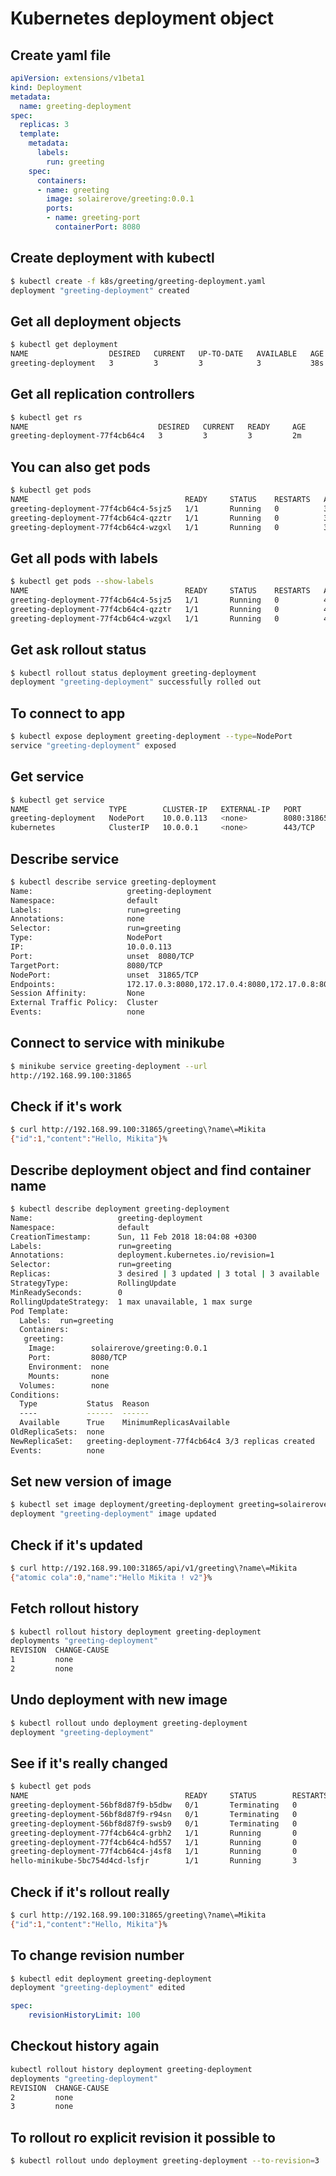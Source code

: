 # Kubernetes deployment object

## Create yaml file

```yaml
apiVersion: extensions/v1beta1
kind: Deployment
metadata:
  name: greeting-deployment
spec:
  replicas: 3
  template:
    metadata:
      labels:
        run: greeting
    spec:
      containers:
      - name: greeting
        image: solairerove/greeting:0.0.1
        ports:
        - name: greeting-port
          containerPort: 8080
```

## Create deployment with kubectl

```bash
$ kubectl create -f k8s/greeting/greeting-deployment.yaml
deployment "greeting-deployment" created
```

## Get all deployment objects

```bash
$ kubectl get deployment
NAME                  DESIRED   CURRENT   UP-TO-DATE   AVAILABLE   AGE
greeting-deployment   3         3         3            3           38s
```

## Get all replication controllers

```bash
$ kubectl get rs
NAME                             DESIRED   CURRENT   READY     AGE
greeting-deployment-77f4cb64c4   3         3         3         2m
```

## You can also get pods

```bash
$ kubectl get pods
NAME                                   READY     STATUS    RESTARTS   AGE
greeting-deployment-77f4cb64c4-5sjz5   1/1       Running   0          3m
greeting-deployment-77f4cb64c4-qzztr   1/1       Running   0          3m
greeting-deployment-77f4cb64c4-wzgxl   1/1       Running   0          3m
```

## Get all pods with labels

```bash
$ kubectl get pods --show-labels
NAME                                   READY     STATUS    RESTARTS   AGE       LABELS
greeting-deployment-77f4cb64c4-5sjz5   1/1       Running   0          4m        pod-template-hash=3390762070,run=greeting
greeting-deployment-77f4cb64c4-qzztr   1/1       Running   0          4m        pod-template-hash=3390762070,run=greeting
greeting-deployment-77f4cb64c4-wzgxl   1/1       Running   0          4m        pod-template-hash=3390762070,run=greeting
```

## Get ask rollout status

```bash
$ kubectl rollout status deployment greeting-deployment
deployment "greeting-deployment" successfully rolled out
```

## To connect to app

```bash
$ kubectl expose deployment greeting-deployment --type=NodePort
service "greeting-deployment" exposed
```

## Get service

```bash
$ kubectl get service
NAME                  TYPE        CLUSTER-IP   EXTERNAL-IP   PORT             AGE
greeting-deployment   NodePort    10.0.0.113   <none>        8080:31865/TCP   42s
kubernetes            ClusterIP   10.0.0.1     <none>        443/TCP          84d
```

## Describe service

```bash
$ kubectl describe service greeting-deployment
Name:                     greeting-deployment
Namespace:                default
Labels:                   run=greeting
Annotations:              none
Selector:                 run=greeting
Type:                     NodePort
IP:                       10.0.0.113
Port:                     unset  8080/TCP
TargetPort:               8080/TCP
NodePort:                 unset  31865/TCP
Endpoints:                172.17.0.3:8080,172.17.0.4:8080,172.17.0.8:8080
Session Affinity:         None
External Traffic Policy:  Cluster
Events:                   none
```

## Connect to service with minikube

```bash
$ minikube service greeting-deployment --url
http://192.168.99.100:31865
```

## Check if it's work

```bash
$ curl http://192.168.99.100:31865/greeting\?name\=Mikita
{"id":1,"content":"Hello, Mikita"}%
```

## Describe deployment object and find container name

```bash
$ kubectl describe deployment greeting-deployment
Name:                   greeting-deployment
Namespace:              default
CreationTimestamp:      Sun, 11 Feb 2018 18:04:08 +0300
Labels:                 run=greeting
Annotations:            deployment.kubernetes.io/revision=1
Selector:               run=greeting
Replicas:               3 desired | 3 updated | 3 total | 3 available | 0 unavailable
StrategyType:           RollingUpdate
MinReadySeconds:        0
RollingUpdateStrategy:  1 max unavailable, 1 max surge
Pod Template:
  Labels:  run=greeting
  Containers:
   greeting:
    Image:        solairerove/greeting:0.0.1
    Port:         8080/TCP
    Environment:  none
    Mounts:       none
  Volumes:        none
Conditions:
  Type           Status  Reason
  ----           ------  ------
  Available      True    MinimumReplicasAvailable
OldReplicaSets:  none
NewReplicaSet:   greeting-deployment-77f4cb64c4 3/3 replicas created
Events:          none
```

## Set new version of image

```bash
$ kubectl set image deployment/greeting-deployment greeting=solairerove/greeting:0.0.2
deployment "greeting-deployment" image updated
```

## Check if it's updated

```bash
$ curl http://192.168.99.100:31865/api/v1/greeting\?name\=Mikita
{"atomic cola":0,"name":"Hello Mikita ! v2"}%
```

## Fetch rollout history

```bash
$ kubectl rollout history deployment greeting-deployment
deployments "greeting-deployment"
REVISION  CHANGE-CAUSE
1         none
2         none
```

## Undo deployment with new image

```bash
$ kubectl rollout undo deployment greeting-deployment
deployment "greeting-deployment"
```

## See if it's really changed

```bash
$ kubectl get pods
NAME                                   READY     STATUS        RESTARTS   AGE
greeting-deployment-56bf8d87f9-b5dbw   0/1       Terminating   0          6m
greeting-deployment-56bf8d87f9-r94sn   0/1       Terminating   0          6m
greeting-deployment-56bf8d87f9-swsb9   0/1       Terminating   0          6m
greeting-deployment-77f4cb64c4-grbh2   1/1       Running       0          25s
greeting-deployment-77f4cb64c4-hd557   1/1       Running       0          27s
greeting-deployment-77f4cb64c4-j4sf8   1/1       Running       0          26s
hello-minikube-5bc754d4cd-lsfjr        1/1       Running       3          5d
```

## Check if it's rollout really

```bash
$ curl http://192.168.99.100:31865/greeting\?name\=Mikita
{"id":1,"content":"Hello, Mikita"}%
```

## To change revision number

```bash
$ kubectl edit deployment greeting-deployment
deployment "greeting-deployment" edited
```

```yaml
spec:
    revisionHistoryLimit: 100
```

## Checkout history again

```bash
kubectl rollout history deployment greeting-deployment
deployments "greeting-deployment"
REVISION  CHANGE-CAUSE
2         none
3         none
```

## To rollout ro explicit revision it possible to

```bash
$ kubectl rollout undo deployment greeting-deployment --to-revision=3
``` 
